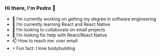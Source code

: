 ### Hi there, I'm Pedro 👋

- 🔭 I’m currently working on getting my degree in software engineering
- 🌱 I’m currently learning React and React Native
- 👯 I’m looking to collaborate on small projects
- 🤔 I’m looking for help with React/React Native
- 📫 How to reach me: over email
- ⚡ Fun fact: I love bodybuilding
